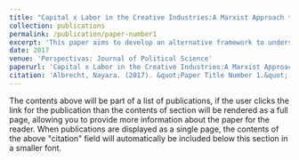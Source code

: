 ```yaml
---
title: "Capital x Labor in the Creative Industries:A Marxist Approach to Copyright and Related Rights"
collection: publications
permalink: /publication/paper-number1
excerpt: 'This paper aims to develop an alternative framework to understand copyright based upon a Marxist analysis of this field. By providing bibliographical research on both the fundamentals of property theories and Marxist perspectives, I try to promote another understanding of how creative industries operate. Therefore, the paper provides a literature study on both intellectual property theories and Marxism. Regarding intellectual property theories, I focus on four types of approaches: welfare theory, labour theory, personality theory, and culture theory. In what concerns Marxist perspectives, I explain most fundamental concepts such as "class," "exploitation," and the relationship between classes and the state according to a Marxist view. Then, I try to build a framework that links these concepts. Finally, I employ this Marxist framework to the "modus operandi" of copyright core industries by analyzing how stakeholders interact with each other and to what extent they may affect public policies on copyright and related rights. In the final remarks, I suggest a research agenda on Marxism and copyright. Thus, this is a preliminary exercise to encourage other studies.'
date: 2017
venue: 'Perspectivas: Journal of Political Science'
paperurl: 'Capital x Labor in the Creative Industries:A Marxist Approach to Copyright and Related Rights'
citation: 'Albrecht, Nayara. (2017). &quot;Paper Title Number 1.&quot; <i>Journal 1</i>. 1(1).'
---
```


The contents above will be part of a list of publications, if the user clicks the link for the publication than the contents of section will be rendered as a full page, allowing you to provide more information about the paper for the reader. When publications are displayed as a single page, the contents of the above "citation" field will automatically be included below this section in a smaller font.
